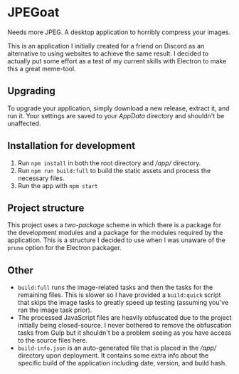 # JPEGoat

Needs more JPEG. A desktop application to horribly compress your images.

This is an application I initially created for a friend on Discord as an alternative to using websites to achieve the same result. I decided to actually put some effort as a test of my current skills with Electron to make this a great meme-tool.

## Upgrading

To upgrade your application, simply download a new release, extract it, and run it. Your settings are saved to your *AppData* directory and shouldn't be unaffected.

## Installation for development

1. Run `npm install` in both the root directory and */app/* directory.
1. Run `npm run build:full` to build the static assets and process the necessary files.
1. Run the app with `npm start`

## Project structure

This project uses a _two-package_ scheme in which there is a package for the development modules and a package for the modules required by the application. This is a structure I decided to use when I was unaware of the `prune` option for the Electron packager.

## Other

* `build:full` runs the image-related tasks and then the tasks for the remaining files. This is slower so I have provided a `build:quick` script that skips the image tasks to greatly speed up testing (assuming you've ran the image task prior).
* The processed JavaScript files are heavily obfuscated due to the project initially being closed-source. I never bothered to remove the obfuscation tasks from Gulp but it shouldn't be a problem seeing as you have access to the source files here.
* `build-info.json` is an auto-generated file that is placed in the */app/* directory upon deployment. It contains some extra info about the specific build of the application including date, version, and build hash.